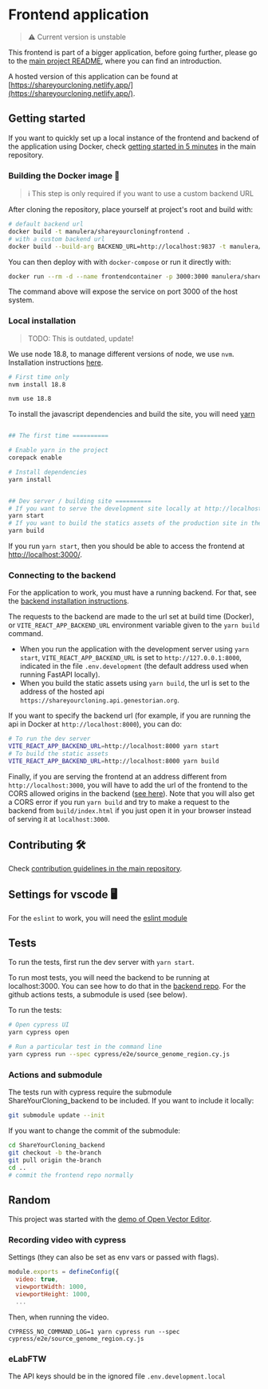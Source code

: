 # Frontend application

> :warning: Current version is unstable

This frontend is part of a bigger application, before going further, please go to the [main project README](https://github.com/manulera/ShareYourCloning?tab=readme-ov-file#readme), where you can find an introduction.

A hosted version of this application can be found at [https://shareyourcloning.netlify.app/](https://shareyourcloning.netlify.app/).

## Getting started

If you want to quickly set up a local instance of the frontend and backend of the application using Docker, check [getting started in 5 minutes](https://github.com/manulera/ShareYourCloning#timer_clock-getting-started-in-5-minutes) in the main repository.

### Building the Docker image :whale:

> :information_source: This step is only required if you want to use a custom backend URL

After cloning the repository, place yourself at project's root and build with:

```bash
# default backend url
docker build -t manulera/shareyourcloningfrontend .
# with a custom backend url
docker build --build-arg BACKEND_URL=http://localhost:9837 -t manulera/shareyourcloningfrontend .
```

You can then deploy with with `docker-compose` or run it directly with:

```bash
docker run --rm -d --name frontendcontainer -p 3000:3000 manulera/shareyourcloningfrontend
```

The command above will expose the service on port 3000 of the host system.


### Local installation

> TODO: This is outdated, update!

We use node 18.8, to manage different versions of node, we use `nvm`. Installation instructions [here](https://github.com/nvm-sh/nvm#installing-and-updating).

```bash
# First time only
nvm install 18.8

nvm use 18.8
```

To install the javascript dependencies and build the site, you will need [yarn]()


```bash

## The first time ==========

# Enable yarn in the project
corepack enable

# Install dependencies
yarn install


## Dev server / building site ==========
# If you want to serve the development site locally at http://localhost:3000/
yarn start
# If you want to build the statics assets of the production site in the folder ./build
yarn build
```

If you run `yarn start`, then you should be able to access the frontend at [http://localhost:3000/](http://localhost:3000/).

### Connecting to the backend

For the application to work, you must have a running backend. For that, see the [backend installation instructions](https://github.com/manulera/ShareYourCloning_backend#local-installation).

The requests to the backend are made to the url set at build time (Docker), or `VITE_REACT_APP_BACKEND_URL` environment variable given to the `yarn build` command.

* When you run the application with the development server using `yarn start`, `VITE_REACT_APP_BACKEND_URL` is set to `http://127.0.0.1:8000`, indicated in the file `.env.development` (the default address used when running FastAPI locally).
* When you build the static assets using `yarn build`, the url is set to the address of the hosted api `https://shareyourcloning.api.genestorian.org`.

If you want to specify the backend url (for example, if you are running the api in Docker at `http://localhost:8000`), you can do:

```bash
# To run the dev server
VITE_REACT_APP_BACKEND_URL=http://localhost:8000 yarn start
# To build the static assets
VITE_REACT_APP_BACKEND_URL=http://localhost:8000 yarn build
```

Finally, if you are serving the frontend at an address different from `http://localhost:3000`, you will have to add the url of the frontend to the CORS allowed origins in the backend ([see here](https://github.com/manulera/ShareYourCloning_backend#connecting-to-the-frontend)). Note that you will also get a CORS error if you run `yarn build` and try to make a request to the backend from `build/index.html` if you just open it in your browser instead of serving it at `localhost:3000`.

## Contributing :hammer_and_wrench:

Check [contribution guidelines in the main repository](https://github.com/manulera/ShareYourCloning/blob/master/CONTRIBUTING.md).

## Settings for vscode :desktop_computer:

For the `eslint` to work, you will need the [eslint module](https://marketplace.visualstudio.com/items?itemName=dbaeumer.vscode-eslint)

## Tests

To run the tests, first run the dev server with `yarn start`.

To run most tests, you will need the backend to be running at localhost:3000. You can see how to do that in the [backend repo](https://github.com/manulera/ShareYourCloning_backend). For the github actions tests, a submodule is used (see below).

To run the tests:

```bash
# Open cypress UI
yarn cypress open

# Run a particular test in the command line
yarn cypress run --spec cypress/e2e/source_genome_region.cy.js
```

### Actions and submodule

The tests run with cypress require the submodule ShareYourCloning_backend to be included. If you want to include it locally:

```bash
git submodule update --init
```

If you want to change the commit of the submodule:

```bash
cd ShareYourCloning_backend
git checkout -b the-branch
git pull origin the-branch
cd ..
# commit the frontend repo normally
```

## Random

This project was started with the [demo of Open Vector Editor](https://github.com/tnrich/ove-react-demo-repo).

### Recording video with cypress

Settings (they can also be set as env vars or passed with flags).

```javascript
module.exports = defineConfig({
  video: true,
  viewportWidth: 1000,
  viewportHeight: 1000,
  ...
```

Then, when running the video.
```
CYPRESS_NO_COMMAND_LOG=1 yarn cypress run --spec cypress/e2e/source_genome_region.cy.js
```

### eLabFTW

The API keys should be in the ignored file `.env.development.local`